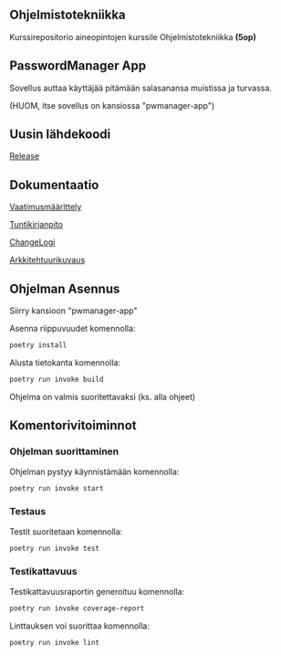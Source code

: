 ## Ohjelmistotekniikka

Kurssirepositorio aineopintojen kurssile Ohjelmistotekniikka **(5op)**

## PasswordManager App

Sovellus auttaa käyttäjää pitämään salasanansa muistissa ja turvassa.

(HUOM, itse sovellus on kansiossa "pwmanager-app")

## Uusin lähdekoodi

[Release](https://github.com/oskari83/ot-harjoitustyo/releases/tag/viikko5)

## Dokumentaatio

[Vaatimusmäärittely](https://github.com/oskari83/ot-harjoitustyo/blob/master/pwmanager-app/dokumentaatio/vaatimusmaarittely.md)

[Tuntikirjanpito](https://github.com/oskari83/ot-harjoitustyo/blob/master/pwmanager-app/dokumentaatio/tuntikirjanpito.md)

[ChangeLogi](https://github.com/oskari83/ot-harjoitustyo/blob/master/pwmanager-app/dokumentaatio/changelog.md)

[Arkkitehtuurikuvaus](https://github.com/oskari83/ot-harjoitustyo/blob/master/pwmanager-app/dokumentaatio/arkkitehtuuri.md)

## Ohjelman Asennus

Siirry kansioon "pwmanager-app"

Asenna riippuvuudet komennolla:

```bash
poetry install
```

Alusta tietokanta komennolla:

```bash
poetry run invoke build
```

Ohjelma on valmis suoritettavaksi (ks. alla ohjeet)

## Komentorivitoiminnot

### Ohjelman suorittaminen

Ohjelman pystyy käynnistämään komennolla:

```bash
poetry run invoke start
```

### Testaus

Testit suoritetaan komennolla:

```bash
poetry run invoke test
```

### Testikattavuus

Testikattavuusraportin generoituu komennolla:

```bash
poetry run invoke coverage-report
```

Linttauksen voi suorittaa komennolla:

```bash
poetry run invoke lint
```